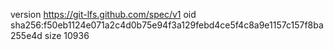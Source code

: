 version https://git-lfs.github.com/spec/v1
oid sha256:f50eb1124e071a2c4d0b75e94f3a129febd4ce5f4c8a9e1157c157f8ba255e4d
size 10936
